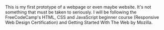 This is my first prototype of a webpage or even maybe website. It's not something that must be taken to seriously.
I will be following the FreeCodeCamp's HTML, CSS and JavaScript beginner course (Responsive Web Design Certification) and Getting Started With The Web by Mozilla.